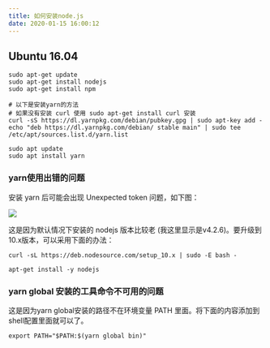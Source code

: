 ```yaml
---
title: 如何安装node.js
date: 2020-01-15 16:00:12
---
```


## Ubuntu 16.04

```shell
sudo apt-get update
sudo apt-get install nodejs
sudo apt-get install npm

# 以下是安装yarn的方法
# 如果没有安装 curl 使用 sudo apt-get install curl 安装
curl -sS https://dl.yarnpkg.com/debian/pubkey.gpg | sudo apt-key add -
echo "deb https://dl.yarnpkg.com/debian/ stable main" | sudo tee /etc/apt/sources.list.d/yarn.list

sudo apt update
sudo apt install yarn
```

### yarn使用出错的问题

安装 yarn 后可能会出现 Unexpected token 问题，如下图：

![](https://imgs.codewoody.com/uploads/big/e52a61dc48dadc1ed5c8d33c9dccde1c.png)

这是因为默认情况下安装的 nodejs 版本比较老 (我这里显示是v4.2.6)。要升级到10.x版本，可以采用下面的办法：

```shell
curl -sL https://deb.nodesource.com/setup_10.x | sudo -E bash -

apt-get install -y nodejs
```

### yarn global 安装的工具命令不可用的问题

这是因为yarn global安装的路径不在环境变量 PATH 里面。将下面的内容添加到shell配置里面就可以了。
```shell
export PATH="$PATH:$(yarn global bin)"
```